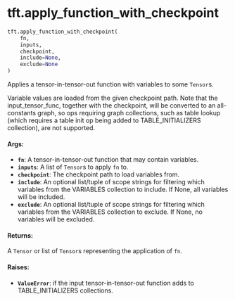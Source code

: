 <div itemscope itemtype="http://developers.google.com/ReferenceObject">
<meta itemprop="name" content="tft.apply_function_with_checkpoint" />
<meta itemprop="path" content="Stable" />
</div>

# tft.apply_function_with_checkpoint

``` python
tft.apply_function_with_checkpoint(
    fn,
    inputs,
    checkpoint,
    include=None,
    exclude=None
)
```

Applies a tensor-in-tensor-out function with variables to some `Tensor`s.

Variable values are loaded from the given checkpoint path. Note that the
input_tensor_func, together with the checkpoint, will be converted to an
all-constants graph, so ops requiring graph collections, such as table lookup
(which requires a table init op being added to TABLE_INITIALIZERS collection),
are not supported.

#### Args:

* <b>`fn`</b>: A tensor-in-tensor-out function that may contain variables.
* <b>`inputs`</b>: A list of `Tensor`s to apply `fn` to.
* <b>`checkpoint`</b>: The checkpoint path to load variables from.
* <b>`include`</b>: An optional list/tuple of scope strings for filtering which
      variables from the VARIABLES collection to include. If None, all
      variables will be included.
* <b>`exclude`</b>: An optional list/tuple of scope strings for filtering which
      variables from the VARIABLES collection to exclude. If None, no
      variables will be excluded.


#### Returns:

A `Tensor` or list of `Tensor`s representing the application of `fn`.


#### Raises:

* <b>`ValueError`</b>: if the input tensor-in-tensor-out function adds to
      TABLE_INITIALIZERS collections.